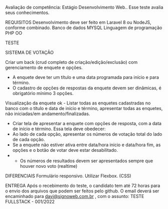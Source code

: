 Avaliação de competência: Estágio Desenvolvimento Web..
Esse teste avalia seus conhecimentos.


REQUISITOS
Desenvolvimento deve ser feito em Laravel 8 ou NodeJS, conforme combinado.
Banco de dados MYSQL
Linguagem de programação PHP OO


TESTE 

SISTEMA DE VOTAÇÃO
 
Criar um back (crud completo de criação/edição/exclusão) com gerenciamento de enquete e opções.
- A enquete deve ter um título e uma data programada para início e para término.
- O cadastro de opções de respostas da enquete devem ser dinâmicas, é obrigatório mínimo 3 opções.
 
Visualização da enquete
ok - Listar todas as enquetes cadastradas no banco com o título e data de início e término, apresentar todas as enquetes, não iniciadas/em andamento/finalizadas.
- Criar tela de apresentar a enquete com opções de resposta, com a data de início e término. Essa tela deve obedecer:
- Ao lado de cada opção, apresentar os números de votação total do lado de cada opção.
- Se a enquete não estiver ativa entre data/hora início e data/hora fim, as opções e o botão de votar deve estar desabilitado.
- * Os números de resultados devem ser apresentados sempre que houver novo voto (realtime) 




DIFERENCIAIS
Formulário responsivo.
Utilizar Flexbox. (CSS)


ENTREGA
Após o recebimento do teste, o candidato tem até 72 horas para o envio dos arquivos que podem ser feitos pelo github.
O email deverá ser encaminhado para davi@signoweb.com.br , com o assunto: TESTE FULLSTACK - 001/2022

